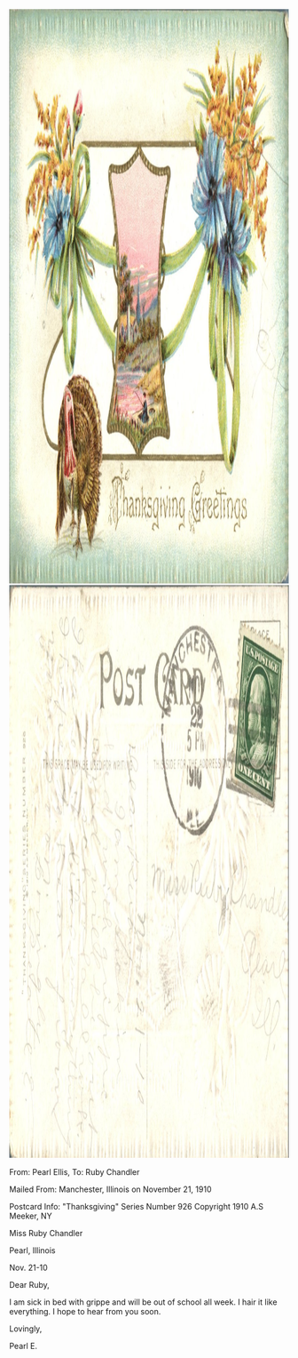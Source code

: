 <html><body><img class="alignnone size-full wp-image-1133" src="/wp-content/uploads/2014/06/postcard-2014-20140605_11433200_0492.jpg" alt="postcard-2014-20140605_11433200_0492" width="1518" height="1034"> <img class="alignnone size-full wp-image-1134" src="/wp-content/uploads/2014/06/postcard-2014-20140605_11434637_0493.jpg" alt="postcard-2014-20140605_11434637_0493" width="1552" height="1031">



From: Pearl Ellis, To: Ruby Chandler

Mailed From: Manchester, Illinois on November 21, 1910

Postcard Info: "Thanksgiving" Series Number 926 Copyright 1910 A.S Meeker, NY



Miss Ruby Chandler

Pearl, Illinois



Nov. 21-10

Dear Ruby,

I am sick in bed with grippe and will be out of school all week. I hair it like everything. I hope to hear from you soon.

Lovingly,

Pearl E.</body></html>
